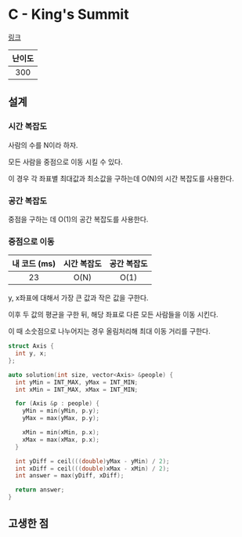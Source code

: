# C - King's Summit

[링크](https://atcoder.jp/contests/abc419/tasks/abc419_c)

| 난이도 |
| :----: |
|  300   |

## 설계

### 시간 복잡도

사람의 수를 N이라 하자.

모든 사람을 중점으로 이동 시킬 수 있다.

이 경우 각 좌표별 최대값과 최소값을 구하는데 O(N)의 시간 복잡도를 사용한다.

### 공간 복잡도

중점을 구하는 데 O(1)의 공간 복잡도를 사용한다.

### 중점으로 이동

| 내 코드 (ms) | 시간 복잡도 | 공간 복잡도 |
| :----------: | :---------: | :---------: |
|      23      |    O(N)    |    O(1)    |

y, x좌표에 대해서 가장 큰 값과 작은 값을 구한다.

이후 두 값의 평균을 구한 뒤, 해당 좌표로 다른 모든 사람들을 이동 시킨다.

이 때 소숫점으로 나누어지는 경우 올림처리해 최대 이동 거리를 구한다.

```cpp
struct Axis {
  int y, x;
};

auto solution(int size, vector<Axis> &people) {
  int yMin = INT_MAX, yMax = INT_MIN;
  int xMin = INT_MAX, xMax = INT_MIN;

  for (Axis &p : people) {
    yMin = min(yMin, p.y);
    yMax = max(yMax, p.y);

    xMin = min(xMin, p.x);
    xMax = max(xMax, p.x);
  }

  int yDiff = ceil(((double)yMax - yMin) / 2);
  int xDiff = ceil(((double)xMax - xMin) / 2);
  int answer = max(yDiff, xDiff);

  return answer;
}
```

## 고생한 점
